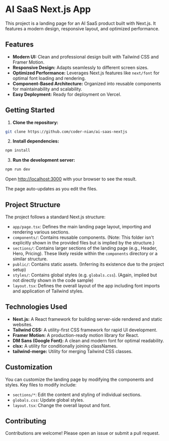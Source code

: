 # AI SaaS Next.js App

This project is a landing page for an AI SaaS product built with Next.js. It features a modern design, responsive layout, and optimized performance.

## Features

* **Modern UI:**  Clean and professional design built with Tailwind CSS and Framer Motion.
* **Responsive Design:** Adapts seamlessly to different screen sizes.
* **Optimized Performance:**  Leverages Next.js features like `next/font` for optimal font loading and rendering.
* **Component-Based Architecture:**  Organized into reusable components for maintainability and scalability.
* **Easy Deployment:** Ready for deployment on Vercel.


## Getting Started

1. **Clone the repository:**

```bash
git clone https://github.com/coder-nian/ai-saas-nextjs
```

2. **Install dependencies:**

```bash
npm install
```

3. **Run the development server:**

```bash
npm run dev
```

Open [http://localhost:3000](http://localhost:3000) with your browser to see the result.

The page auto-updates as you edit the files.

## Project Structure

The project follows a standard Next.js structure:

* `app/page.tsx`: Defines the main landing page layout, importing and rendering various sections.
* `components/`: Contains reusable components. (Note: This folder isn't explicitly shown in the provided files but is implied by the structure.)
* `sections/`: Contains larger sections of the landing page (e.g., Header, Hero, Pricing).  These likely reside within the `components` directory or a similar structure.
* `public/`: Contains static assets.  (Inferring its existence due to the project setup)
* `styles/`: Contains global styles (e.g. `globals.css`). (Again, implied but not directly shown in the code sample)
* `layout.tsx`: Defines the overall layout of the app including font imports and application of Tailwind styles.


## Technologies Used

* **Next.js:**  A React framework for building server-side rendered and static websites.
* **Tailwind CSS:** A utility-first CSS framework for rapid UI development.
* **Framer Motion:**  A production-ready motion library for React.
* **DM Sans (Google Font):** A clean and modern font for optimal readability.
* **clsx:** A utility for conditionally joining classNames.
* **tailwind-merge:** Utility for merging Tailwind CSS classes.


## Customization

You can customize the landing page by modifying the components and styles.  Key files to modify include:

* `sections/*`: Edit the content and styling of individual sections.
* `globals.css`:  Update global styles.
* `layout.tsx`:  Change the overall layout and font.

## Contributing

Contributions are welcome! Please open an issue or submit a pull request.